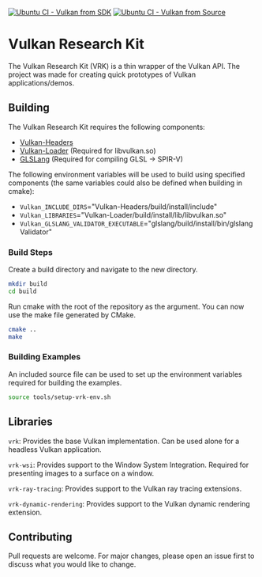 [![Ubuntu CI - Vulkan from SDK](https://github.com/WilliamLewww/vulkan_research_kit/actions/workflows/ubuntu-ci-vulkan-from-sdk.yml/badge.svg)](https://github.com/WilliamLewww/vulkan_research_kit/actions/workflows/ubuntu-ci-vulkan-from-sdk.yml)
[![Ubuntu CI - Vulkan from Source](https://github.com/WilliamLewww/vulkan_research_kit/actions/workflows/ubuntu-ci-vulkan-from-source.yml/badge.svg)](https://github.com/WilliamLewww/vulkan_research_kit/actions/workflows/ubuntu-ci-vulkan-from-source.yml)

# Vulkan Research Kit

The Vulkan Research Kit (VRK) is a thin wrapper of the Vulkan API. The project was made for creating quick prototypes of Vulkan applications/demos.

## Building

The Vulkan Research Kit requires the following components:
- [Vulkan-Headers](https://github.com/KhronosGroup/Vulkan-Headers)
- [Vulkan-Loader](https://github.com/KhronosGroup/Vulkan-Loader) (Required for libvulkan.so)
- [GLSLang](https://github.com/KhronosGroup/glslang) (Required for compiling GLSL -> SPIR-V)

The following environment variables will be used to build using specified components (the same variables could also be defined when building in cmake):
- `Vulkan_INCLUDE_DIRS`="Vulkan-Headers/build/install/include"
- `Vulkan_LIBRARIES`="Vulkan-Loader/build/install/lib/libvulkan.so"
- `Vulkan_GLSLANG_VALIDATOR_EXECUTABLE`="glslang/build/install/bin/glslangValidator"

### Build Steps

Create a build directory and navigate to the new directory.
```bash
mkdir build
cd build
```
Run cmake with the root of the repository as the argument. You can now use the make file generated by CMake.
```bash
cmake ..
make
```

### Building Examples
An included source file can be used to set up the environment variables required for building the examples.
```bash
source tools/setup-vrk-env.sh
```
## Libraries
`vrk`: Provides the base Vulkan implementation. Can be used alone for a headless Vulkan application.

`vrk-wsi`: Provides support to the Window System Integration. Required for presenting images to a surface on a window.

`vrk-ray-tracing`: Provides support to the Vulkan ray tracing extensions.

`vrk-dynamic-rendering`: Provides support to the Vulkan dynamic rendering extension.

## Contributing
Pull requests are welcome. For major changes, please open an issue first to discuss what you would like to change.
